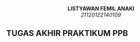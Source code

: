 <p align="center">
  <strong>LISTYAWAN FEMIL ANAKI</strong><br>
  <em>21120122140109</em><br>
  <h2>TUGAS AKHIR PRAKTIKUM PPB</h2>
</p>
